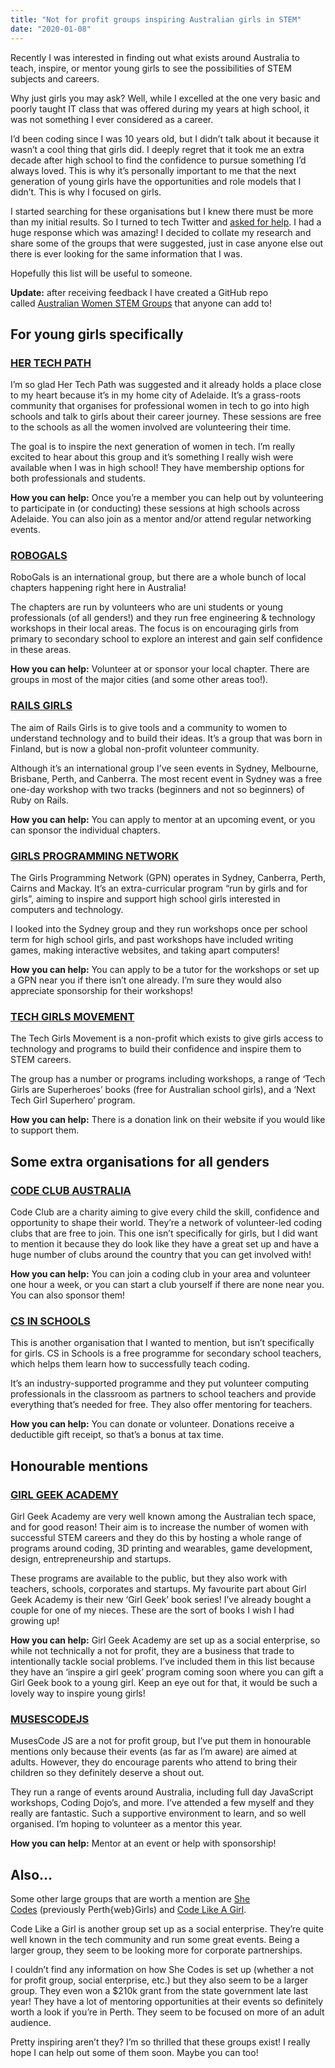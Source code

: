 ```yaml
---
title: "Not for profit groups inspiring Australian girls in STEM"
date: "2020-01-08"
---
```


Recently I was interested in finding out what exists around Australia to teach, inspire, or mentor young girls to see the possibilities of STEM subjects and careers.

Why just girls you may ask? Well, while I excelled at the one very basic and poorly taught IT class that was offered during my years at high school, it was not something I ever considered as a career.

I’d been coding since I was 10 years old, but I didn’t talk about it because it wasn’t a cool thing that girls did. I deeply regret that it took me an extra decade after high school to find the confidence to pursue something I’d always loved. This is why it’s personally important to me that the next generation of young girls have the opportunities and role models that I didn’t. This is why I focused on girls.

I started searching for these organisations but I knew there must be more than my initial results. So I turned to tech Twitter and [asked for help](https://twitter.com/TarynEwens/status/1207167827230117888?s=20). I had a huge response which was amazing! I decided to collate my research and share some of the groups that were suggested, just in case anyone else out there is ever looking for the same information that I was.

Hopefully this list will be useful to someone.

**Update:** after receiving feedback I have created a GitHub repo called [Australian Women STEM Groups](https://github.com/tarynelise/australian-women-stem-groups) that anyone can add to!

## For young girls specifically

### [HER TECH PATH](https://hertechpath.org/)

I’m so glad Her Tech Path was suggested and it already holds a place close to my heart because it’s in my home city of Adelaide. It’s a grass-roots community that organises for professional women in tech to go into high schools and talk to girls about their career journey. These sessions are free to the schools as all the women involved are volunteering their time.

The goal is to inspire the next generation of women in tech. I’m really excited to hear about this group and it’s something I really wish were available when I was in high school! They have membership options for both professionals and students.

**How you can help:** Once you’re a member you can help out by volunteering to participate in (or conducting) these sessions at high schools across Adelaide. You can also join as a mentor and/or attend regular networking events.

### [ROBOGALS](https://my.robogals.org/chapters/)

RoboGals is an international group, but there are a whole bunch of local chapters happening right here in Australia!

The chapters are run by volunteers who are uni students or young professionals (of all genders!) and they run free engineering & technology workshops in their local areas. The focus is on encouraging girls from primary to secondary school to explore an interest and gain self confidence in these areas.

**How you can help:** Volunteer at or sponsor your local chapter. There are groups in most of the major cities (and some other areas too!).

### [RAILS GIRLS](https://twitter.com/RailsGirls_AU)

The aim of Rails Girls is to give tools and a community to women to understand technology and to build their ideas. It’s a group that was born in Finland, but is now a global non-profit volunteer community.

Although it’s an international group I’ve seen events in Sydney, Melbourne, Brisbane, Perth, and Canberra. The most recent event in Sydney was a free one-day workshop with two tracks (beginners and not so beginners) of Ruby on Rails.

**How you can help:** You can apply to mentor at an upcoming event, or you can sponsor the individual chapters.

### [GIRLS PROGRAMMING NETWORK](http://girlsprogramming.network/)

The Girls Programming Network (GPN) operates in Sydney, Canberra, Perth, Cairns and Mackay. It’s an extra-curricular program “run by girls and for girls”, aiming to inspire and support high school girls interested in computers and technology.

I looked into the Sydney group and they run workshops once per school term for high school girls, and past workshops have included writing games, making interactive websites, and taking apart computers!

**How you can help:** You can apply to be a tutor for the workshops or set up a GPN near you if there isn’t one already. I’m sure they would also appreciate sponsorship for their workshops!

### [TECH GIRLS MOVEMENT](https://www.techgirlsmovement.org/)

The Tech Girls Movement is a non-profit which exists to give girls access to technology and programs to build their confidence and inspire them to STEM careers.

The group has a number or programs including workshops, a range of ‘Tech Girls are Superheroes’ books (free for Australian school girls), and a ‘Next Tech Girl Superhero’ program.

**How you can help:** There is a donation link on their website if you would like to support them.

## Some extra organisations for all genders

### [CODE CLUB AUSTRALIA](https://codeclubau.org/)

Code Club are a charity aiming to give every child the skill, confidence and opportunity to shape their world. They’re a network of volunteer-led coding clubs that are free to join. This one isn’t specifically for girls, but I did want to mention it because they do look like they have a great set up and have a huge number of clubs around the country that you can get involved with!

**How you can help:** You can join a coding club in your area and volunteer one hour a week, or you can start a club yourself if there are none near you. You can also sponsor them!

### [CS IN SCHOOLS](https://csinschools.com/)

This is another organisation that I wanted to mention, but isn’t specifically for girls. CS in Schools is a free programme for secondary school teachers, which helps them learn how to successfully teach coding.

It’s an industry-supported programme and they put volunteer computing professionals in the classroom as partners to school teachers and provide everything that’s needed for free. They also offer mentoring for teachers.

**How you can help:** You can donate or volunteer. Donations receive a deductible gift receipt, so that’s a bonus at tax time.

## Honourable mentions

### [GIRL GEEK ACADEMY](https://girlgeekacademy.com/)

Girl Geek Academy are very well known among the Australian tech space, and for good reason! Their aim is to increase the number of women with successful STEM careers and they do this by hosting a whole range of programs around coding, 3D printing and wearables, game development, design, entrepreneurship and startups.

These programs are available to the public, but they also work with teachers, schools, corporates and startups. My favourite part about Girl Geek Academy is their new ‘Girl Geek’ book series! I’ve already bought a couple for one of my nieces. These are the sort of books I wish I had growing up!

**How you can help:** Girl Geek Academy are set up as a social enterprise, so while not technically a not for profit, they are a business that trade to intentionally tackle social problems. I’ve included them in this list because they have an ‘inspire a girl geek’ program coming soon where you can gift a Girl Geek book to a young girl. Keep an eye out for that, it would be such a lovely way to inspire young girls!

### [MUSESCODEJS](https://musescodejs.org/)

MusesCode JS are a not for profit group, but I’ve put them in honourable mentions only because their events (as far as I’m aware) are aimed at adults. However, they do encourage parents who attend to bring their children so they definitely deserve a shout out.

They run a range of events around Australia, including full day JavaScript workshops, Coding Dojo’s, and more. I’ve attended a few myself and they really are fantastic. Such a supportive environment to learn, and so well organised. I’m hoping to volunteer as a mentor this year.

**How you can help:** Mentor at an event or help with sponsorship!

## Also…

Some other large groups that are worth a mention are [She Codes](https://shecodes.com.au/) (previously Perth{web}Girls) and [Code Like A Girl](https://www.codelikeagirl.com/).

Code Like a Girl is another group set up as a social enterprise. They’re quite well known in the tech community and run some great events. Being a larger group, they seem to be looking more for corporate partnerships.

I couldn’t find any information on how She Codes is set up (whether a not for profit group, social enterprise, etc.) but they also seem to be a larger group. They even won a $210k grant from the state government late last year! They have a lot of mentoring opportunities at their events so definitely worth a look if you’re in Perth. They seem to be focused on more of an adult audience.

Pretty inspiring aren’t they? I’m so thrilled that these groups exist! I really hope I can help out some of them soon. Maybe you can too!
